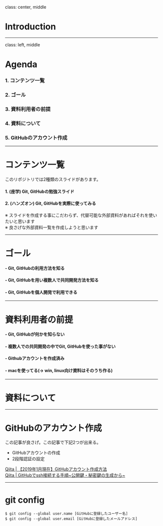 class: center, middle
# Introduction

---
class: left, middle
# Agenda

### 1. コンテンツ一覧
### 2. ゴール
### 3. 資料利用者の前提
### 4. 資料について
### 5. GitHubのアカウント作成

---
# コンテンツ一覧
このリポジトリでは2種類のスライドがあります。

#### 1. __(座学)__ Git, GitHubの勉強スライド
#### 2. __(ハンズオン)__ Git, GitHubを実際に使ってみる

※ スライドを作成する事にこだわらず、代替可能な外部資料があればそれを使いたいと思います  
※ 良さげな外部資料一覧を作成しようと思います

---
# ゴール
#### - Git, GitHubの利用方法を知る
#### - Git, GitHubを用い複数人で共同開発方法を知る
#### - Git, GitHubを個人開発で利用できる

---
# 資料利用者の前提
#### - Git, GitHubが何かを知らない
#### - 複数人での共同開発の中でGit, GitHubを使った事がない
#### - Githubアカウントを作成済み
#### - macを使ってる(-> win, linux向け資料はそのうち作る)

---
# 資料について

---
# GitHubのアカウント作成
この記事が良さげ。この記事で下記2つが出来る。
- GitHubアカウントの作成
- 2段階認証の設定

[Qiita | 【2019年1月現在】GitHubアカウント作成方法](https://qiita.com/okumurakengo/items/848f7177765cf25fcde0)  
[Qiita | GitHubでssh接続する手順~公開鍵・秘密鍵の生成から~](https://qiita.com/shizuma/items/2b2f873a0034839e47ce)

---
# git config
```
$ git config --global user.name [GitHubに登録したユーザー名]
$ git config --global user.email [GitHubに登録したメールアドレス]
```

